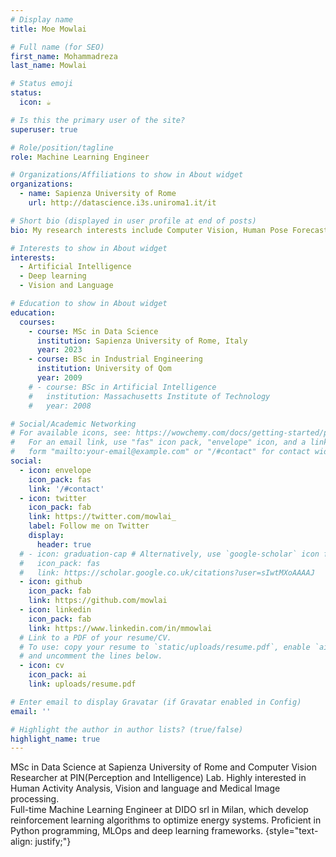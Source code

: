 ```yaml
---
# Display name
title: Moe Mowlai

# Full name (for SEO)
first_name: Mohammadreza
last_name: Mowlai

# Status emoji
status:
  icon: ☕️

# Is this the primary user of the site?
superuser: true

# Role/position/tagline
role: Machine Learning Engineer

# Organizations/Affiliations to show in About widget
organizations:
  - name: Sapienza University of Rome
    url: http://datascience.i3s.uniroma1.it/it

# Short bio (displayed in user profile at end of posts)
bio: My research interests include Computer Vision, Human Pose Forecasting and Vision and Language.

# Interests to show in About widget
interests:
  - Artificial Intelligence
  - Deep learning
  - Vision and Language

# Education to show in About widget
education:
  courses:
    - course: MSc in Data Science
      institution: Sapienza University of Rome, Italy
      year: 2023
    - course: BSc in Industrial Engineering
      institution: University of Qom
      year: 2009
    # - course: BSc in Artificial Intelligence
    #   institution: Massachusetts Institute of Technology
    #   year: 2008

# Social/Academic Networking
# For available icons, see: https://wowchemy.com/docs/getting-started/page-builder/#icons
#   For an email link, use "fas" icon pack, "envelope" icon, and a link in the
#   form "mailto:your-email@example.com" or "/#contact" for contact widget.
social:
  - icon: envelope
    icon_pack: fas
    link: '/#contact'
  - icon: twitter
    icon_pack: fab
    link: https://twitter.com/mowlai_
    label: Follow me on Twitter
    display:
      header: true
  # - icon: graduation-cap # Alternatively, use `google-scholar` icon from `ai` icon pack
  #   icon_pack: fas
  #   link: https://scholar.google.co.uk/citations?user=sIwtMXoAAAAJ
  - icon: github
    icon_pack: fab
    link: https://github.com/mowlai
  - icon: linkedin
    icon_pack: fab
    link: https://www.linkedin.com/in/mmowlai
  # Link to a PDF of your resume/CV.
  # To use: copy your resume to `static/uploads/resume.pdf`, enable `ai` icons in `params.yaml`,
  # and uncomment the lines below.
  - icon: cv
    icon_pack: ai
    link: uploads/resume.pdf

# Enter email to display Gravatar (if Gravatar enabled in Config)
email: ''

# Highlight the author in author lists? (true/false)
highlight_name: true
---
```


MSc in Data Science at Sapienza University of Rome and Computer Vision Researcher at PIN(Perception and Intelligence) Lab. Highly interested in Human Activity Analysis, Vision and language and Medical Image processing. 
</br> Full-time Machine Learning Engineer at DIDO srl in Milan, which develop reinforcement learning algorithms to optimize energy systems. Proficient in Python programming, MLOps and deep learning frameworks.
{style="text-align: justify;"}
